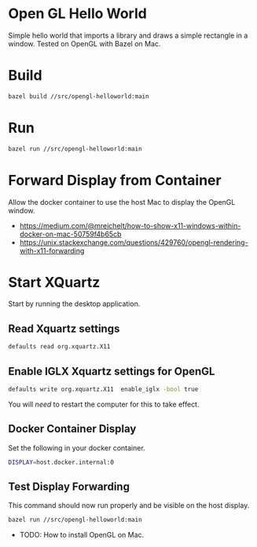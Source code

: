# Open GL Hello World
Simple hello world that imports a library and draws a simple rectangle in a
window. Tested on OpenGL with Bazel on Mac.

# Build
```bash
bazel build //src/opengl-helloworld:main
```

# Run
```bash
bazel run //src/opengl-helloworld:main
```

# Forward Display from Container
Allow the docker container to use the host Mac to display the OpenGL window.
- https://medium.com/@mreichelt/how-to-show-x11-windows-within-docker-on-mac-50759f4b65cb
- https://unix.stackexchange.com/questions/429760/opengl-rendering-with-x11-forwarding

# Start XQuartz
Start by running the desktop application.

## Read Xquartz settings
```bash
defaults read org.xquartz.X11
```

## Enable IGLX Xquartz settings for OpenGL
```bash
defaults write org.xquartz.X11  enable_iglx -bool true
```
You will *need* to restart the computer for this to take effect.

## Docker Container Display
Set the following in your docker container.
```bash
DISPLAY=host.docker.internal:0
```

## Test Display Forwarding
This command should now run properly and be visible on the host display.
```bash
bazel run //src/opengl-helloworld:main
```

- TODO: How to install OpenGL on Mac.
